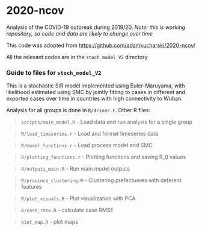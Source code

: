 # 2020-ncov

Analysis of the COVID-19 outbreak during 2019/20. _Note: this is working repository, so code and data are likely to change over time_

This code was adopted from https://github.com/adamkucharski/2020-ncov/

All the relevant codes are in the `stoch_model_V2` directory 
### Guide to files for `stoch_model_V2`

This is a stochastic SIR model implemented using Euler-Maruyama, with likelihood estimated using SMC by jointly fitting to cases in different  and exported cases over time in countries with high connectivity to Wuhan.

Analysis for all groups is done in `R/driver.r`. Other R files:

> `scripts/main_model.R` - Load data and run analysis for a single group

> `R/load_timeseries.r` - Load and format timeseries data

> `R/model_functions.r` - Load process model and SMC

> `R/plotting_functions.r` - Plotting functions and saving R_0 values

> `R/outputs_main.R` - Run main model outputs

> `R/province_clustering.R` - Clustering prefectueres with deferent features

> `R/plot_visuals.R` - Plot visualization with PCA

> `R/case_rmse.R` - calculate case RMSE

> `plot_map.R` - plot maps
